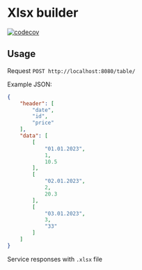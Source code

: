 # Xlsx builder
[![codecov](https://codecov.io/gh/etilite/xlsx-builder/graph/badge.svg?token=PYVPKWSEP1)](https://codecov.io/gh/etilite/xlsx-builder)

## Usage
Request `POST http://localhost:8080/table/`

Example JSON:
```JSON
{
    "header": [
        "date",
        "id",
        "price"
    ],
    "data": [
        [
            "01.01.2023",
            1,
            10.5
        ],
        [
            "02.01.2023",
            2,
            20.3
        ],
        [
            "03.01.2023",
            3,
            "33"
        ]
    ]
}
```
Service responses with `.xlsx` file